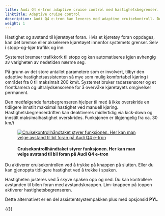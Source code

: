 ```yaml
---
title: Audi Q4 e-tron adaptive cruise control med hastighetsbegrenser.
linktitle: Adaptive cruise control
description: Audi Q4 e-tron kan leveres med adaptive cruisekontroll. Den adaptive cruisekontrollen (ACC) støtter føreren innenfor systemets grenser
weight: 1
---
```

<!-- markdownlint-disable MD033 -->
Hastighet og avstand til kjøretøyet foran. Hvis et kjøretøy foran oppdages, kan det bremse eller akselerere kjøretøyet innenfor systemets grenser. Selv i stopp-og-kjør trafikk og inn

Systemet bremser trafikkork til stopp og kan automatiseres igjen avhengig av varigheten av nedetiden
nærme seg.

På grunn av det store antallet parametere som er involvert, tilbyr den adaptive hastighetsassistenten så mye som mulig
komfortabel kjøring i området fra 0 til maksimalt 200 km/t. Systemet bruker radarsensorer og et frontkamera og ultralydsensorene for å overvåke kjøretøyets omgivelser permanent.

Den medfølgende fartsbegrenseren hjelper til med å ikke overskride en tidligere innstilt maksimal hastighet ved manuell kjøring. Hastighetsbegrenserdriften kan deaktiveres midlertidig via kick-down og innstilt maksimalhastighet overskrides. Funksjonen er tilgjengelig fra ca. 30 km/t

<figure>
    <a href="https://media.electrichasgoneaudi.net/multimedia/models/q4-e-tron/technology/drivingassistance/adaptivecruisecontrol/cruisecontrol.jpg">
        <img src="https://media.electrichasgoneaudi.net/multimedia/models/q4-e-tron/technology/drivingassistance/adaptivecruisecontrol/cruisecontrols.jpg"
        alt="Cruisekontrollhåndtaket styrer funksjonen. Her kan man velge avstand til bil foran på Audi Q4 e-tron" title="Cruisekontrollhåndtaket styrer funksjonen. Her kan man velge avstand til bil foran på Audi Q4 e-tron">
    </a>
    <figcaption><h4>Cruisekontrollhåndtaket styrer funksjonen. Her kan man velge avstand til bil foran på Audi Q4 e-tron</h4></figcaption>
</figure>

Du aktiverer cruisekontrollen ved å trykke på knappen på slutten. Eller du kan gjenoppta tidligere hastighet ved å trekke i spaken.

Hastigheten justeres ved å skyve spaken opp og ned. Du kan kontrollere avstanden til bilen foran med avstandsknappen.
Lim-knappen på toppen aktiverer hastighetsbegrenseren.

Dette alternativet er en del assistentsystempakken plus med opsjonsid **PYL**

{{<children description="true" />}}
